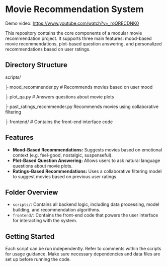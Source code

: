# Movie Recommendation System

Demo video: https://www.youtube.com/watch?v=_roQRECDNK0

This repository contains the core components of a modular movie recommendation project. It supports three main features: mood-based movie recommendations, plot-based question answering, and personalized recommendations based on user ratings.

## Directory Structure

scripts/ 

├ mood_recommender.py # Recommends movies based on user mood 

├ plot_qa.py # Answers questions about movie plots 

├ past_ratings_recommender.py Recommends movies using collaborative filtering 

├ frontend/ # Contains the front-end interface code


## Features

- **Mood-Based Recommendations:** Suggests movies based on emotional context (e.g. feel-good, nostalgic, suspenseful).
- **Plot-Based Question Answering:** Allows users to ask natural language questions about movie plots.
- **Ratings-Based Recommendations:** Uses a collaborative filtering model to suggest movies based on previous user ratings.

## Folder Overview

- `scripts/`: Contains all backend logic, including data processing, model building, and recommendation algorithms.
- `frontend/`: Contains the front-end code that powers the user interface for interacting with the system.

## Getting Started

Each script can be run independently. Refer to comments within the scripts for usage guidance. Make sure necessary dependencies and data files are set up before running the code.